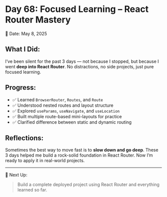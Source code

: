 # Day 68: Focused Learning – React Router Mastery

📅 Date: May 8, 2025
 
## What I Did:
I’ve been silent for the past 3 days — not because I stopped, but because I went **deep into React Router**. No distractions, no side projects, just pure focused learning.

## Progress:
- ✅ Learned `BrowserRouter`, `Routes`, and `Route`
- ✅ Understood nested routes and layout structure
- ✅ Explored `useParams`, `useNavigate`, and `useLocation`
- ✅ Built multiple route-based mini-layouts for practice
- ✅ Clarified difference between static and dynamic routing

## Reflections:
Sometimes the best way to move fast is to **slow down and go deep**. These 3 days helped me build a rock-solid foundation in React Router. Now I’m ready to apply it in real-world projects.

---

📍 Next Up:
> Build a complete deployed project using React Router and everything learned so far.

